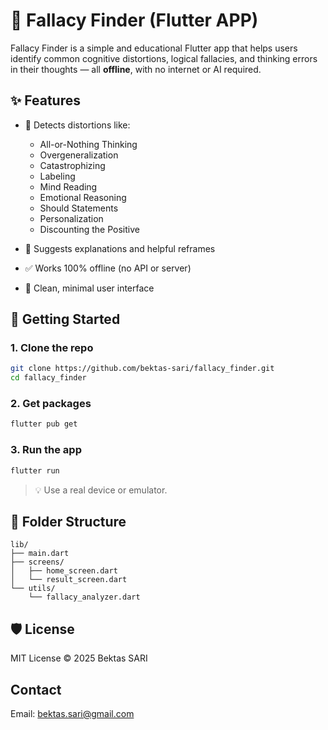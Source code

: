 # 🧠 Fallacy Finder (Flutter APP)

Fallacy Finder is a simple and educational Flutter app that helps users identify common cognitive distortions, logical fallacies, and thinking errors in their thoughts — all **offline**, with no internet or AI required.

## ✨ Features

* 🯩 Detects distortions like:

    * All-or-Nothing Thinking
    * Overgeneralization
    * Catastrophizing
    * Labeling
    * Mind Reading
    * Emotional Reasoning
    * Should Statements
    * Personalization
    * Discounting the Positive

* 📖 Suggests explanations and helpful reframes

* ✅ Works 100% offline (no API or server)

* 🎯 Clean, minimal user interface

## 🚀 Getting Started

### 1. Clone the repo

```bash
git clone https://github.com/bektas-sari/fallacy_finder.git
cd fallacy_finder
```

### 2. Get packages

```bash
flutter pub get
```

### 3. Run the app

```bash
flutter run
```

> 💡 Use a real device or emulator.

## 📁 Folder Structure

```
lib/
├── main.dart
├── screens/
│   ├── home_screen.dart
│   └── result_screen.dart
└── utils/
    └── fallacy_analyzer.dart
```

## 🛡️ License

MIT License © 2025 Bektas SARI

## Contact

Email: bektas.sari@gmail.com


